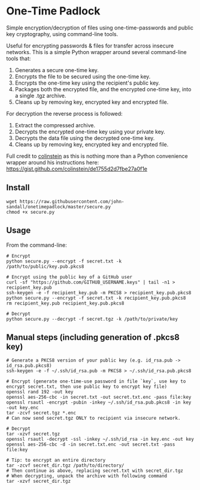 # One-Time Padlock

Simple encryption/decryption of files using one-time-passwords and public key cryptography, using command-line tools.

Useful for encrypting passwords & files for transfer across insecure networks. This is a simple Python wrapper around several command-line tools that:
1. Generates a secure one-time key.
2. Encrypts the file to be secured using the one-time key.
3. Encrypts the one-time key using the recipient's public key.
4. Packages both the encrypted file, and the encrypted one-time key, into a single .tgz archive.
5. Cleans up by removing key, encrypted key and encrypted file.

For decryption the reverse process is followed:
1. Extract the compressed archive.
2. Decrypts the encrypted one-time key using your private key.
3. Decrypts the data file using the decrypted one-time key.
4. Cleans up by removing key, encrypted key and encrypted file.

Full credit to [colinstein](https://gist.github.com/colinstein) as this is nothing more than a Python convenience wrapper around his instructions here: https://gist.github.com/colinstein/de1755d2d7fbe27a0f1e


## Install
```
wget https://raw.githubusercontent.com/john-sandall/onetimepadlock/master/secure.py
chmod +x secure.py
```

## Usage
From the command-line:
```
# Encrypt
python secure.py --encrypt -f secret.txt -k /path/to/public/key.pub.pkcs8

# Encrypt using the public key of a GitHub user
curl -sf "https://github.com/GITHUB_USERNAME.keys" | tail -n1 > recipient_key.pub
ssh-keygen -e -f recipient_key.pub -m PKCS8 > recipient_key.pub.pkcs8
python secure.py --encrypt -f secret.txt -k recipient_key.pub.pkcs8
rm recipient_key.pub recipient_key.pub.pkcs8

# Decrypt
python secure.py --decrypt -f secret.tgz -k /path/to/private/key
```

## Manual steps (including generation of .pkcs8 key)
```
# Generate a PKCS8 version of your public key (e.g. id_rsa.pub -> id_rsa.pub.pkcs8)
ssh-keygen -e -f ~/.ssh/id_rsa.pub -m PKCS8 > ~/.ssh/id_rsa.pub.pkcs8

# Encrypt (generate one-time-use password in file `key`, use key to encrypt secret.txt, then use public key to encrypt key file)
openssl rand 192 -out key
openssl aes-256-cbc -in secret.txt -out secret.txt.enc -pass file:key
openssl rsautl -encrypt -pubin -inkey ~/.ssh/id_rsa.pub.pkcs8 -in key -out key.enc
tar -zcvf secret.tgz *.enc
# Can now send secret.tgz ONLY to recipient via insecure network.

# Decrypt
tar -xzvf secret.tgz
openssl rsautl -decrypt -ssl -inkey ~/.ssh/id_rsa -in key.enc -out key
openssl aes-256-cbc -d -in secret.txt.enc -out secret.txt -pass file:key

# Tip: to encrypt an entire directory
tar -zcvf secret_dir.tgz /path/to/directory/
# Then continue as above, replacing secret.txt with secret_dir.tgz
# When decrypting, unpack the archive with following command
tar -xzvf secret_dir.tgz
```
